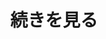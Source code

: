 ---
title: "続きを見る"
description: "これは「Wheel of Heaven」ウェブサイトのイントロダクションセクションで、地球上の生命の創造と発展において、高度な宇宙文明「エロヒム」が重要な役割を果たしたという仮説を探求する魅力的な物語を紹介しています。この理論のさまざまな側面に深く掘り下げ、文明の基盤や宗教的シンクレティズムからインテリジェントデザインの概念、人類の意識の大覚醒の可能性までを探ります。この物語は古代の聖典と歴史的な出来事を再解釈し、人類と宇宙生物との間の宇宙的なつながりを提案しています。各章は読者を思考を促す旅に招き、従来の見解に挑戦し、人類の宇宙的起源と運命の探求を奨励します。"
chapter: "4"
weight: 400
---